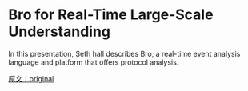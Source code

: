 
# Bro for Real-Time Large-Scale Understanding 

In this presentation, Seth hall describes Bro, a real-time event analysis language and platform that offers protocol analysis.

[原文｜original](https://insights.sei.cmu.edu/library/bro-for-real-time-large-scale-understanding/)
        